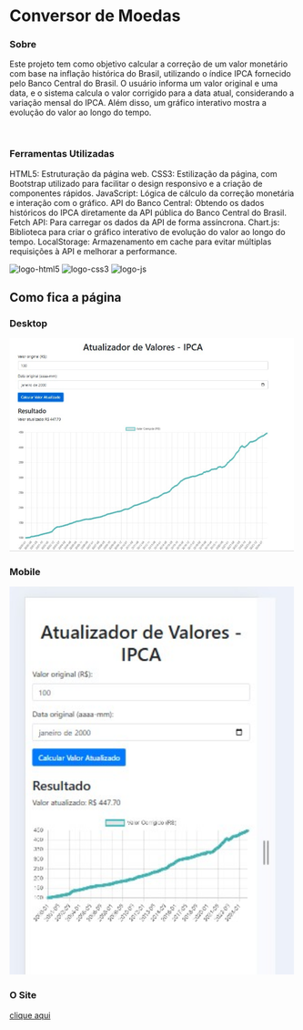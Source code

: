 <h1>Conversor de Moedas</h1>

<h3>Sobre</h3>
<p>Este projeto tem como objetivo calcular a correção de um valor monetário com base na inflação histórica do Brasil, utilizando o índice IPCA fornecido pelo Banco Central do Brasil. O usuário informa um valor original e uma data, e o sistema calcula o valor corrigido para a data atual, considerando a variação mensal do IPCA. Além disso, um gráfico interativo mostra a evolução do valor ao longo do tempo.</p>
<br>
<h3>Ferramentas Utilizadas</h3>
<p>
HTML5: Estruturação da página web.
CSS3: Estilização da página, com Bootstrap utilizado para facilitar o design responsivo e a criação de componentes rápidos.
JavaScript: Lógica de cálculo da correção monetária e interação com o gráfico.
API do Banco Central: Obtendo os dados históricos do IPCA diretamente da API pública do Banco Central do Brasil.
Fetch API: Para carregar os dados da API de forma assíncrona.
Chart.js: Biblioteca para criar o gráfico interativo de evolução do valor ao longo do tempo.
LocalStorage: Armazenamento em cache para evitar múltiplas requisições à API e melhorar a performance.</p>
<img src="https://img.shields.io/badge/HTML5-E34F26?style=for-the-badge&logo=html5&logoColor=white" alt="logo-html5">
<img src="https://img.shields.io/badge/CSS3-1572B6?style=for-the-badge&logo=css3&logoColor=white" alt="logo-css3">
<img src="https://img.shields.io/badge/JavaScript-F7DF1E?style=for-the-badge&logo=javascript&logoColor=black" alt="logo-js">

<br>
<h2>Como fica a página</h2>
<h3>Desktop</h3>
<img src="https://github.com/EvandroJMoreira/atualizadorDeValores/blob/main/img/desktop.jpg" width=500px>
<h3>Mobile</h3>
<img src="https://github.com/EvandroJMoreira/atualizadorDeValores/blob/main/img/mobile.jpg" width=500px>
 
<h3>O Site</h3>
<a href="https://evandrojmoreira.github.io/atualizadorDeValores/">clique aqui</a>
